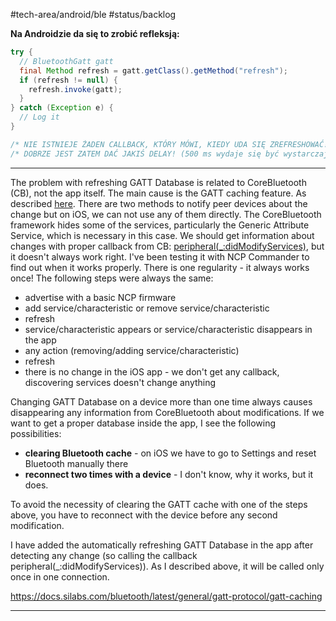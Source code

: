 #tech-area/android/ble 
#status/backlog 


**Na Androidzie da się to zrobić refleksją:**
```java
try {
  // BluetoothGatt gatt
  final Method refresh = gatt.getClass().getMethod("refresh");
  if (refresh != null) {
    refresh.invoke(gatt);
  }
} catch (Exception e) {
  // Log it
}

/* NIE ISTNIEJE ŻADEN CALLBACK, KTÓRY MÓWI, KIEDY UDA SIĘ ZREFRESHOWAĆ! */
/* DOBRZE JEST ZATEM DAĆ JAKIŚ DELAY! (500 ms wydaje się być wystarczające. */
```


---

The problem with refreshing GATT Database is related to CoreBluetooth (CB), not the app itself. The main cause is the GATT caching feature. As described [here](https://docs.silabs.com/bluetooth/latest/general/gatt-protocol/gatt-caching). There are two methods to notify peer devices about the change but on iOS, we can not use any of them directly. The CoreBluetooth framework hides some of the services, particularly the Generic Attribute Service, which is necessary in this case. We should get information about changes with proper callback from CB: [peripheral(_:didModifyServices)](https://developer.apple.com/documentation/corebluetooth/cbperipheraldelegate/1518865-peripheral), but it doesn't always work right. I've been testing it with NCP Commander to find out when it works properly. There is one regularity - it always works once! The following steps were always the same:

-   advertise with a basic NCP firmware
-   add service/characteristic or remove service/characteristic
-   refresh
-   service/characteristic appears or service/characteristic disappears in the app
-   any action (removing/adding service/characteristic)
-   refresh
-   there is no change in the iOS app - we don't get any callback, discovering services doesn't change anything

Changing GATT Database on a device more than one time always causes disappearing any information from CoreBluetooth about modifications. If we want to get a proper database inside the app, I see the following possibilities:

-   **clearing Bluetooth cache** - on iOS we have to go to Settings and reset Bluetooth manually there
-   **reconnect two times with a device** - I don't know, why it works, but it does. 

To avoid the necessity of clearing the GATT cache with one of the steps above, you have to reconnect with the device before any second modification. 

I have added the automatically refreshing GATT Database in the app after detecting any change (so calling the callback peripheral(_:didModifyServices)). As I described above, it will be called only once in one connection.

https://docs.silabs.com/bluetooth/latest/general/gatt-protocol/gatt-caching

---

